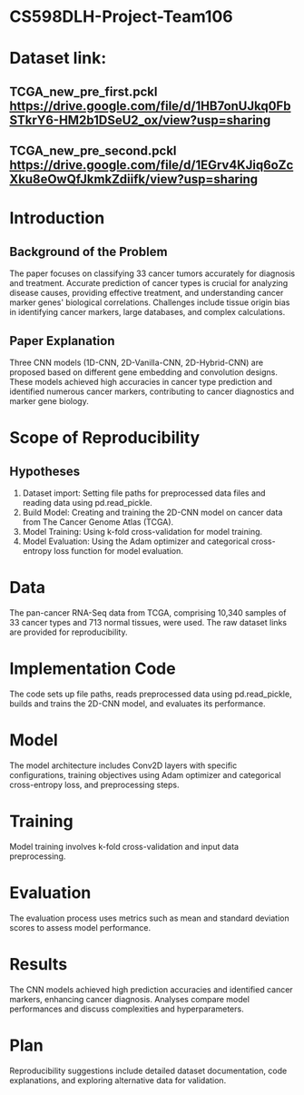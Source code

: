 # CS598DLH-Project-Team106

# Dataset link:

## TCGA_new_pre_first.pckl https://drive.google.com/file/d/1HB7onUJkq0FbSTkrY6-HM2b1DSeU2_ox/view?usp=sharing 
## TCGA_new_pre_second.pckl https://drive.google.com/file/d/1EGrv4KJiq6oZcXku8eOwQfJkmkZdiifk/view?usp=sharing

# Introduction
## Background of the Problem
The paper focuses on classifying 33 cancer tumors accurately for diagnosis and treatment. Accurate prediction of cancer types is crucial for analyzing disease causes, providing effective treatment, and understanding cancer marker genes' biological correlations. Challenges include tissue origin bias in identifying cancer markers, large databases, and complex calculations.

## Paper Explanation
Three CNN models (1D-CNN, 2D-Vanilla-CNN, 2D-Hybrid-CNN) are proposed based on different gene embedding and convolution designs. These models achieved high accuracies in cancer type prediction and identified numerous cancer markers, contributing to cancer diagnostics and marker gene biology.

# Scope of Reproducibility
## Hypotheses
1. Dataset import: Setting file paths for preprocessed data files and reading data using pd.read_pickle.
2. Build Model: Creating and training the 2D-CNN model on cancer data from The Cancer Genome Atlas (TCGA).
3. Model Training: Using k-fold cross-validation for model training.
4. Model Evaluation: Using the Adam optimizer and categorical cross-entropy loss function for model evaluation.

# Data
The pan-cancer RNA-Seq data from TCGA, comprising 10,340 samples of 33 cancer types and 713 normal tissues, were used. The raw dataset links are provided for reproducibility.

# Implementation Code
The code sets up file paths, reads preprocessed data using pd.read_pickle, builds and trains the 2D-CNN model, and evaluates its performance.

# Model
The model architecture includes Conv2D layers with specific configurations, training objectives using Adam optimizer and categorical cross-entropy loss, and preprocessing steps.

# Training
Model training involves k-fold cross-validation and input data preprocessing.

# Evaluation
The evaluation process uses metrics such as mean and standard deviation scores to assess model performance.

# Results
The CNN models achieved high prediction accuracies and identified cancer markers, enhancing cancer diagnosis. Analyses compare model performances and discuss complexities and hyperparameters.

# Plan
Reproducibility suggestions include detailed dataset documentation, code explanations, and exploring alternative data for validation.
